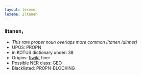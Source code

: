 ```yaml
---
layout: lexeme
lexeme: Iltanen
---
```


###  Iltanen₁

* _This rare proper noun overlaps more common *Iltanen* (dinner)_
* UPOS:  PROPN
* in KOTUS dictionary under:  38
* Origins: [fiwikt](https://fi.wiktionary.org/wiki/Iltanen) finer 
* Possible NER class:  GEO
* Blacklisted:  PROPN-BLOCKING

